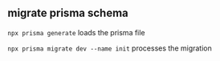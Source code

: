 ## migrate prisma schema

`npx prisma generate` loads the prisma file

`npx prisma migrate dev --name init` processes the migration
